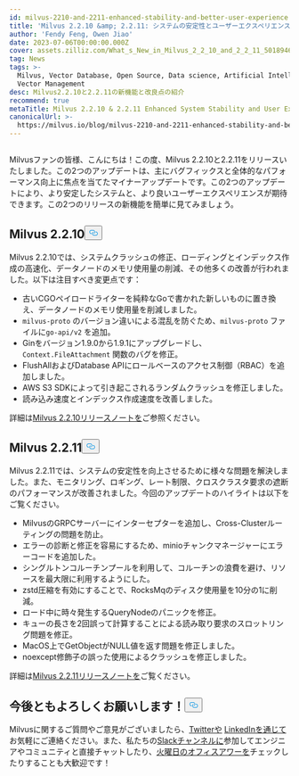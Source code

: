 ```yaml
---
id: milvus-2210-and-2211-enhanced-stability-and-better-user-experience.md
title: 'Milvus 2.2.10 &amp; 2.2.11: システムの安定性とユーザーエクスペリエンスの向上のためのマイナーアップデート'
author: 'Fendy Feng, Owen Jiao'
date: 2023-07-06T00:00:00.000Z
cover: assets.zilliz.com/What_s_New_in_Milvus_2_2_10_and_2_2_11_5018946465.png
tag: News
tags: >-
  Milvus, Vector Database, Open Source, Data science, Artificial Intelligence,
  Vector Management
desc: Milvus2.2.10と2.2.11の新機能と改良点の紹介
recommend: true
metaTitle: Milvus 2.2.10 & 2.2.11 Enhanced System Stability and User Experience
canonicalUrl: >-
  https://milvus.io/blog/milvus-2210-and-2211-enhanced-stability-and-better-user-experience.md
---
```

<p>
  <span class="img-wrapper">
    <img translate="no" src="https://assets.zilliz.com/What_s_New_in_Milvus_2_2_10_and_2_2_11_5018946465.png" alt="" class="doc-image" id="" />
    <span></span>
  </span>
</p>
<p>Milvusファンの皆様、こんにちは！この度、Milvus 2.2.10と2.2.11をリリースいたしました。この2つのアップデートは、主にバグフィックスと全体的なパフォーマンス向上に焦点を当てたマイナーアップデートです。この2つのアップデートにより、より安定したシステムと、より良いユーザーエクスペリエンスが期待できます。この2つのリリースの新機能を簡単に見てみましょう。</p>
<h2 id="Milvus-2210" class="common-anchor-header">Milvus 2.2.10<button data-href="#Milvus-2210" class="anchor-icon" translate="no">
      <svg translate="no"
        aria-hidden="true"
        focusable="false"
        height="20"
        version="1.1"
        viewBox="0 0 16 16"
        width="16"
      >
        <path
          fill="#0092E4"
          fill-rule="evenodd"
          d="M4 9h1v1H4c-1.5 0-3-1.69-3-3.5S2.55 3 4 3h4c1.45 0 3 1.69 3 3.5 0 1.41-.91 2.72-2 3.25V8.59c.58-.45 1-1.27 1-2.09C10 5.22 8.98 4 8 4H4c-.98 0-2 1.22-2 2.5S3 9 4 9zm9-3h-1v1h1c1 0 2 1.22 2 2.5S13.98 12 13 12H9c-.98 0-2-1.22-2-2.5 0-.83.42-1.64 1-2.09V6.25c-1.09.53-2 1.84-2 3.25C6 11.31 7.55 13 9 13h4c1.45 0 3-1.69 3-3.5S14.5 6 13 6z"
        ></path>
      </svg>
    </button></h2><p>Milvus 2.2.10では、システムクラッシュの修正、ローディングとインデックス作成の高速化、データノードのメモリ使用量の削減、その他多くの改善が行われました。以下は注目すべき変更点です：</p>
<ul>
<li>古いCGOペイロードライターを純粋なGoで書かれた新しいものに置き換え、データノードのメモリ使用量を削減しました。</li>
<li><code translate="no">milvus-proto</code> のバージョン違いによる混乱を防ぐため、<code translate="no">milvus-proto</code> ファイルに<code translate="no">go-api/v2</code> を追加。</li>
<li>Ginをバージョン1.9.0から1.9.1にアップグレードし、<code translate="no">Context.FileAttachment</code> 関数のバグを修正。</li>
<li>FlushAllおよびDatabase APIにロールベースのアクセス制御（RBAC）を追加しました。</li>
<li>AWS S3 SDKによって引き起こされるランダムクラッシュを修正しました。</li>
<li>読み込み速度とインデックス作成速度を改善しました。</li>
</ul>
<p>詳細は<a href="https://milvus.io/docs/release_notes.md#2210">Milvus 2.2.10リリースノートを</a>ご参照ください。</p>
<h2 id="Milvus-2211" class="common-anchor-header">Milvus 2.2.11<button data-href="#Milvus-2211" class="anchor-icon" translate="no">
      <svg translate="no"
        aria-hidden="true"
        focusable="false"
        height="20"
        version="1.1"
        viewBox="0 0 16 16"
        width="16"
      >
        <path
          fill="#0092E4"
          fill-rule="evenodd"
          d="M4 9h1v1H4c-1.5 0-3-1.69-3-3.5S2.55 3 4 3h4c1.45 0 3 1.69 3 3.5 0 1.41-.91 2.72-2 3.25V8.59c.58-.45 1-1.27 1-2.09C10 5.22 8.98 4 8 4H4c-.98 0-2 1.22-2 2.5S3 9 4 9zm9-3h-1v1h1c1 0 2 1.22 2 2.5S13.98 12 13 12H9c-.98 0-2-1.22-2-2.5 0-.83.42-1.64 1-2.09V6.25c-1.09.53-2 1.84-2 3.25C6 11.31 7.55 13 9 13h4c1.45 0 3-1.69 3-3.5S14.5 6 13 6z"
        ></path>
      </svg>
    </button></h2><p>Milvus 2.2.11では、システムの安定性を向上させるために様々な問題を解決しました。また、モニタリング、ロギング、レート制限、クロスクラスタ要求の遮断のパフォーマンスが改善されました。今回のアップデートのハイライトは以下をご覧ください。</p>
<ul>
<li>MilvusのGRPCサーバーにインターセプターを追加し、Cross-Clusterルーティングの問題を防止。</li>
<li>エラーの診断と修正を容易にするため、minioチャンクマネージャーにエラーコードを追加した。</li>
<li>シングルトンコルーチンプールを利用して、コルーチンの浪費を避け、リソースを最大限に利用するようにした。</li>
<li>zstd圧縮を有効にすることで、RocksMqのディスク使用量を10分の1に削減。</li>
<li>ロード中に時々発生するQueryNodeのパニックを修正。</li>
<li>キューの長さを2回誤って計算することによる読み取り要求のスロットリング問題を修正。</li>
<li>MacOS上でGetObjectがNULL値を返す問題を修正しました。</li>
<li>noexcept修飾子の誤った使用によるクラッシュを修正しました。</li>
</ul>
<p>詳細は<a href="https://milvus.io/docs/release_notes.md#2211">Milvus 2.2.11リリースノートを</a>ご覧ください。</p>
<h2 id="Let’s-keep-in-touch" class="common-anchor-header">今後ともよろしくお願いします！<button data-href="#Let’s-keep-in-touch" class="anchor-icon" translate="no">
      <svg translate="no"
        aria-hidden="true"
        focusable="false"
        height="20"
        version="1.1"
        viewBox="0 0 16 16"
        width="16"
      >
        <path
          fill="#0092E4"
          fill-rule="evenodd"
          d="M4 9h1v1H4c-1.5 0-3-1.69-3-3.5S2.55 3 4 3h4c1.45 0 3 1.69 3 3.5 0 1.41-.91 2.72-2 3.25V8.59c.58-.45 1-1.27 1-2.09C10 5.22 8.98 4 8 4H4c-.98 0-2 1.22-2 2.5S3 9 4 9zm9-3h-1v1h1c1 0 2 1.22 2 2.5S13.98 12 13 12H9c-.98 0-2-1.22-2-2.5 0-.83.42-1.64 1-2.09V6.25c-1.09.53-2 1.84-2 3.25C6 11.31 7.55 13 9 13h4c1.45 0 3-1.69 3-3.5S14.5 6 13 6z"
        ></path>
      </svg>
    </button></h2><p>Milvusに関するご質問やご意見がございましたら、<a href="https://twitter.com/milvusio">Twitterや</a> <a href="https://www.linkedin.com/company/the-milvus-project">LinkedInを通じて</a>お気軽にご連絡ください。また、私たちの<a href="https://milvus.io/slack/">Slackチャンネルに</a>参加してエンジニアやコミュニティと直接チャットしたり、<a href="https://us02web.zoom.us/meeting/register/tZ0pcO6vrzsuEtVAuGTpNdb6lGnsPBzGfQ1T#/registration">火曜日のオフィスアワーを</a>チェックしたりすることも大歓迎です！</p>

